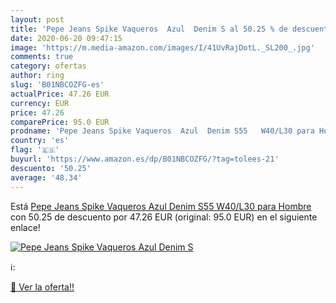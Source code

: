```yaml
---
layout: post
title: 'Pepe Jeans Spike Vaqueros  Azul  Denim S al 50.25 % de descuento'
date: 2020-06-20 09:47:15
image: 'https://m.media-amazon.com/images/I/41UvRajDotL._SL200_.jpg'
comments: true
category: ofertas
author: ring
slug: 'B01NBCOZFG-es'
actualPrice: 47.26 EUR
currency: EUR
price: 47.26
comparePrice: 95.0 EUR
prodname: 'Pepe Jeans Spike Vaqueros  Azul  Denim S55   W40/L30 para Hombre'
country: 'es'
flag: '🇪🇸'
buyurl: 'https://www.amazon.es/dp/B01NBCOZFG/?tag=tolees-21'
descuento: '50.25'
average: '48.34'
---
```


Está [Pepe Jeans Spike Vaqueros  Azul  Denim S55   W40/L30 para Hombre](https://www.amazon.es/dp/B01NBCOZFG/?tag=tolees-21) con 50.25 de descuento por 47.26 EUR (original: 95.0 EUR) en el siguiente enlace!

[![Pepe Jeans Spike Vaqueros  Azul  Denim S](https://m.media-amazon.com/images/I/41UvRajDotL._SL200_.jpg)](https://www.amazon.es/dp/B01NBCOZFG/?tag=tolees-21)

ℹ️:


[🛒 Ver la oferta!!](https://www.amazon.es/dp/B01NBCOZFG/?tag=tolees-21)
